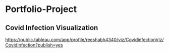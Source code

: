 # Portfolio-Project
## Covid Infection Visualization
https://public.tableau.com/app/profile/reeshabh4340/viz/CovidinfectionViz/CovidInfection?publish=yes
